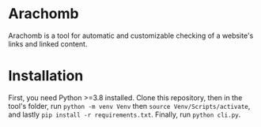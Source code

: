 # Arachomb
Arachomb is a tool for automatic and customizable checking of a website's links and linked content.

# Installation
First, you need Python >=3.8 installed.  Clone this repository, then in the tool's folder, run `python -m venv Venv` then `source Venv/Scripts/activate`, and lastly `pip install -r requirements.txt`.  Finally, run `python cli.py`.
